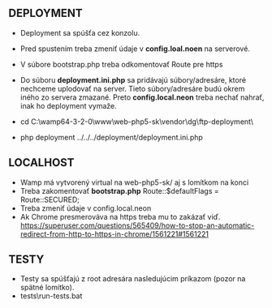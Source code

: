 
DEPLOYMENT
-----------------------------------
- Deployment sa spúšťa cez konzolu.
- Pred spustením treba zmeniť údaje v **config.loal.noen** na serverové.
- V súbore bootstrap.php treba odkomentovať Route pre https
- Do súboru **deployment.ini.php** sa pridávajú súbory/adresáre, ktoré nechceme uplodovať na server.
		Tieto súbory/adresáre budú okrem iného zo servera zmazané.
		Preto **config.local.neon** treba nechať nahrať, inak ho deployment vymaže.


- cd C:\wamp64-3-2-0\www\web-php5-sk\vendor\dg\ftp-deployment\
- php deployment ../../../deployment/deployment.ini.php

LOCALHOST
-----------------------------------
- Wamp má vytvorený virtual na web-php5-sk/ aj s lomítkom na konci
- Treba zakomentovať **bootstrap.php** Route::$defaultFlags = Route::SECURED;
- Treba zmeniť údaje v config.local.neon
- Ak Chrome presmerováva na https treba mu to zakázať 
	viď. https://superuser.com/questions/565409/how-to-stop-an-automatic-redirect-from-http-to-https-in-chrome/1561221#1561221

TESTY
-----------------------------------
- Testy sa spúšťajú z root adresára nasledujúcim príkazom (pozor na spätné lomítko).
- tests\run-tests.bat
